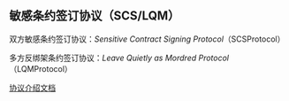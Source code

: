 ##  敏感条约签订协议（SCS/LQM）
双方敏感条约签订协议：*Sensitive Contract Signing Protocol*（SCSProtocol）

多方反绑架条约签订协议：*Leave Quietly as Mordred Protocol*（LQMProtocol）

[协议介绍文档](https://chen-py.github.io/SCSProtocol)